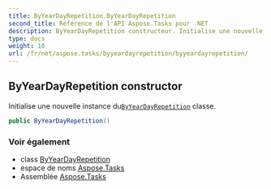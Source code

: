 ```yaml
---
title: ByYearDayRepetition.ByYearDayRepetition
second_title: Référence de l'API Aspose.Tasks pour .NET
description: ByYearDayRepetition constructeur. Initialise une nouvelle instance duByYearDayRepetition classe.
type: docs
weight: 10
url: /fr/net/aspose.tasks/byyeardayrepetition/byyeardayrepetition/
---
```

## ByYearDayRepetition constructor

Initialise une nouvelle instance du[`ByYearDayRepetition`](../) classe.

```csharp
public ByYearDayRepetition()
```

### Voir également

* class [ByYearDayRepetition](../)
* espace de noms [Aspose.Tasks](../../byyeardayrepetition/)
* Assemblée [Aspose.Tasks](../../../)


